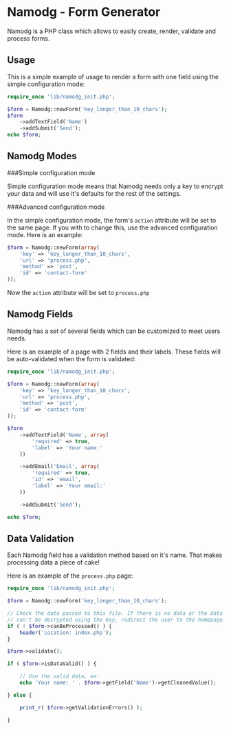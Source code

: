 Namodg - Form Generator
========================

Namodg is a PHP class which allows to easily create, render, validate and process forms.

Usage
-----

This is a simple example of usage to render a form with one field using the simple configuration mode:

```php
require_once 'lib/namodg_init.php';

$form = Namodg::newForm('key_longer_than_10_chars');
$form
    ->addTextField('Name')
    ->addSubmit('Send');
echo $form;
```

Namodg Modes
------------

###Simple configuration mode

Simple configuration mode means that Namodg needs only a key to encrypt your data and will use
it's defaults for the rest of the settings.

###Advanced configuration mode

In the simple configuration mode, the form's `action` attribute will be set to the same page.
If you with to change this, use the advanced configuration mode. Here is an example:

```php
$form = Namodg::newForm(array(
    'key' => 'key_longer_than_10_chars',
    'url' => 'process.php',
    'method' => 'post',
    'id' => 'contact-form'
));
```

Now the `action` attribute will be set to `process.php`

Namodg Fields
-------------

Namodg has a set of several fields which can be customized to meet users needs.

Here is an example of a page with 2 fields and their labels. These fields will be auto-validated
when the form is validated:

```php
require_once 'lib/namodg_init.php';

$form = Namodg::newForm(array(
    'key' => 'key_longer_than_10_chars',
    'url' => 'process.php',
    'method' => 'post',
    'id' => 'contact-form'
));

$form
    ->addTextField('Name', array(
        'required' => true,
        'label' => 'Your name:'
    ))

    ->addEmail('Email', array(
        'required' => true,
        'id' => 'email',
        'label' => 'Your email:'
    ))

    ->addSubmit('Send');

echo $form;
```

Data Validation
---------------

Each Namodg field has a validation method based on it's name. That makes processing data a piece of cake!

Here is an example of the `process.php` page:

```php
require_once 'lib/namodg_init.php';

$form = Namodg::newForm('key_longer_than_10_chars');

// Check the data passed to this file. If there is no data or the data
// can't be decrypted using the key, redirect the user to the homepage.
if ( ! $form->canBeProcessed() ) {
    header('Location: index.php');
}

$form->validate();

if ( $form->isDataValid() ) {

    // Use the valid data, ex:
    echo 'Your name: ' . $form->getField('Name')->getCleanedValue();

} else {

    print_r( $form->getValidationErrors() );

}
```
